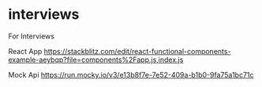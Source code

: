 # interviews
For Interviews

React App
https://stackblitz.com/edit/react-functional-components-example-aeybqp?file=components%2Fapp.js,index.js

Mock Api
https://run.mocky.io/v3/e13b8f7e-7e52-409a-b1b0-9fa75a1bc71c
